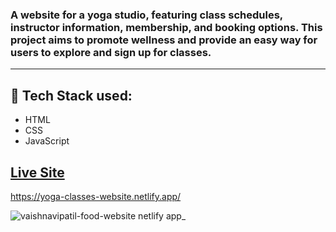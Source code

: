 ### A website for a yoga studio, featuring class schedules, instructor information, membership, and booking options. This project aims to promote wellness and provide an easy way for users to explore and sign up for classes. 
- - - -
## :rocket: Tech Stack used: 
- HTML
- CSS
- JavaScript 


## [Live Site](https://yoga-classes-website.netlify.app/)
https://yoga-classes-website.netlify.app/
 
 ![vaishnavipatil-food-website netlify app_](https://github.com/PatilVaishnavii/Project/assets/129088625/3f770213-1e15-4c75-a602-89e8fd4cf1c9)


